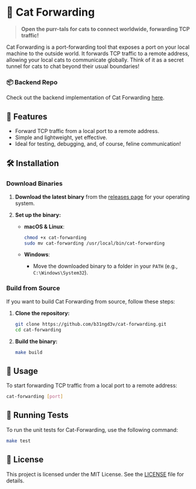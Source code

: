 # 🐾 Cat Forwarding

> **Open the purr-tals for cats to connect worldwide, forwarding TCP traffic!**

Cat Forwarding is a port-forwarding tool that exposes a port on your local machine to the outside world. It forwards TCP traffic to a remote address, allowing your local cats to communicate globally. Think of it as a secret tunnel for cats to chat beyond their usual boundaries!

### 📦 Backend Repo

Check out the backend implementation of Cat Forwarding [here](https://github.com/b31ngd3v/cf-backend).

## 🚀 Features

- Forward TCP traffic from a local port to a remote address.
- Simple and lightweight, yet effective.
- Ideal for testing, debugging, and, of course, feline communication!

## 🛠️ Installation

### Download Binaries

1. **Download the latest binary** from the [releases page](https://github.com/b31ngd3v/cat-forwarding/releases) for your operating system.

2. **Set up the binary:**

   - **macOS & Linux**:

     ```bash
     chmod +x cat-forwarding
     sudo mv cat-forwarding /usr/local/bin/cat-forwarding
     ```

   - **Windows**:
     - Move the downloaded binary to a folder in your `PATH` (e.g., `C:\Windows\System32`).

### Build from Source

If you want to build Cat Forwarding from source, follow these steps:

1. **Clone the repository:**

   ```bash
   git clone https://github.com/b31ngd3v/cat-forwarding.git
   cd cat-forwarding
   ```

2. **Build the binary:**
   ```bash
   make build
   ```

## 🐾 Usage

To start forwarding TCP traffic from a local port to a remote address:

```bash
cat-forwarding [port]
```

## 🧪 Running Tests

To run the unit tests for Cat-Forwarding, use the following command:

```bash
make test
```

## 📄 License

This project is licensed under the MIT License. See the [LICENSE](LICENSE) file for details.
